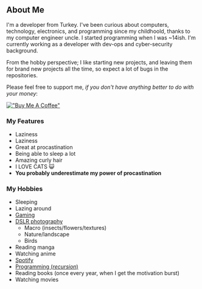 ## About Me

I'm a developer from Turkey. I've been curious about computers, technology, electronics, and programming since my childhoold, thanks to my computer engineer uncle. I started programming when I was ~14ish. I'm currently working as a developer with dev-ops and cyber-security background.

From the hobby perspective; I like starting new projects, and leaving them for brand new projects all the time, so expect a lot of bugs in the repositories.

Please feel free to support me, _if you don't have anything better to do with your money_:

[!["Buy Me A Coffee"](https://www.buymeacoffee.com/assets/img/custom_images/orange_img.png)](https://www.buymeacoffee.com/recoskyler)

### My Features

- Laziness
- Laziness
- Great at procastination
- Being able to sleep a lot
- Amazing curly hair
- I LOVE CATS 😺
- **You probably underestimate my power of procastination**

### My Hobbies

- Sleeping
- Lazing around
- [Gaming](https://steamcommunity.com/id/recoskyler)
- [DSLR photography](https://instagram.com/recoskyler)
  - Macro (insects/flowers/textures)
  - Nature/landscape
  - Birds
- Reading manga
- Watching anime
- [Spotify](https://open.spotify.com/user/vuv5vdjw6k5pcamh083xar7ig?si=0059635748244fd5)
- [Programming (_recursion_)](https://github.com/recoskyler)
- Reading books (once every year, when I get the motivation burst)
- Watching movies
